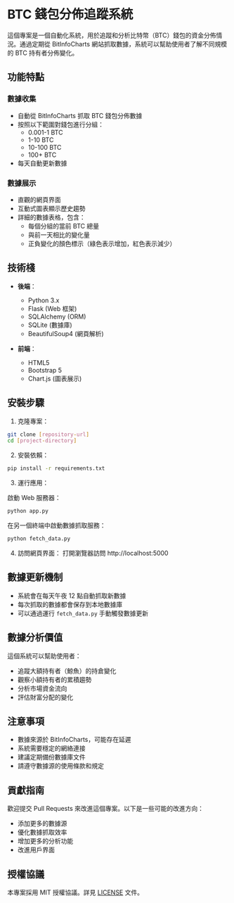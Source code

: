 # BTC 錢包分佈追蹤系統

這個專案是一個自動化系統，用於追蹤和分析比特幣（BTC）錢包的資金分佈情況。通過定期從 BitInfoCharts 網站抓取數據，系統可以幫助使用者了解不同規模的 BTC 持有者分佈變化。

## 功能特點

### 數據收集
- 自動從 BitInfoCharts 抓取 BTC 錢包分佈數據
- 按照以下範圍對錢包進行分組：
  - 0.001-1 BTC
  - 1-10 BTC
  - 10-100 BTC
  - 100+ BTC
- 每天自動更新數據

### 數據展示
- 直觀的網頁界面
- 互動式圖表顯示歷史趨勢
- 詳細的數據表格，包含：
  - 每個分組的當前 BTC 總量
  - 與前一天相比的變化量
  - 正負變化的顏色標示（綠色表示增加，紅色表示減少）

## 技術棧

- **後端**：
  - Python 3.x
  - Flask (Web 框架)
  - SQLAlchemy (ORM)
  - SQLite (數據庫)
  - BeautifulSoup4 (網頁解析)

- **前端**：
  - HTML5
  - Bootstrap 5
  - Chart.js (圖表展示)

## 安裝步驟

1. 克隆專案：
```bash
git clone [repository-url]
cd [project-directory]
```

2. 安裝依賴：
```bash
pip install -r requirements.txt
```

3. 運行應用：

啟動 Web 服務器：
```bash
python app.py
```

在另一個終端中啟動數據抓取服務：
```bash
python fetch_data.py
```

4. 訪問網頁界面：
打開瀏覽器訪問 http://localhost:5000

## 數據更新機制

- 系統會在每天午夜 12 點自動抓取新數據
- 每次抓取的數據都會保存到本地數據庫
- 可以通過運行 `fetch_data.py` 手動觸發數據更新

## 數據分析價值

這個系統可以幫助使用者：
- 追蹤大額持有者（鯨魚）的持倉變化
- 觀察小額持有者的累積趨勢
- 分析市場資金流向
- 評估財富分配的變化

## 注意事項

- 數據來源於 BitInfoCharts，可能存在延遲
- 系統需要穩定的網絡連接
- 建議定期備份數據庫文件
- 請遵守數據源的使用條款和規定

## 貢獻指南

歡迎提交 Pull Requests 來改進這個專案。以下是一些可能的改進方向：
- 添加更多的數據源
- 優化數據抓取效率
- 增加更多的分析功能
- 改進用戶界面

## 授權協議

本專案採用 MIT 授權協議。詳見 [LICENSE](LICENSE) 文件。 